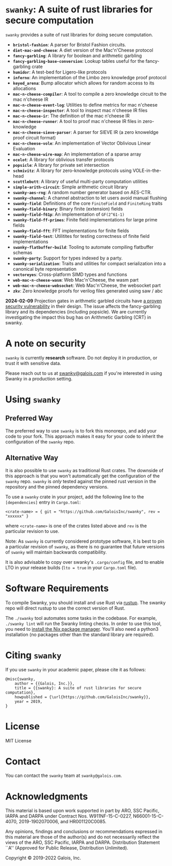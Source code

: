 # `swanky`: A suite of rust libraries for secure computation

`swanky` provides a suite of rust libraries for doing secure computation.

<!-- BEGIN THIS SECTION IS AUTOGENERATED BY ./swanky readme gen-crate-list -->
- **`bristol-fashion`**: A parser for Bristol Fashion circuits.
- **`diet-mac-and-cheese`**: A diet version of the Mac'n'Cheese protocol
- **`fancy-garbling`**: A library for boolean and arithmetic garbling
- **`fancy-garbling-base-conversion`**: Lookup tables useful for the fancy-garbling crate
- **`humidor`**: A test-bed for Ligero-like protocols
- **`inferno`**: An implementation of the Limbo zero knowledge proof protocol
- **`keyed_arena`**: Bump allocator which allows for random access to its allocations
- **`mac-n-cheese-compiler`**: A tool to compile a zero knowledge circuit to the mac n'cheese IR
- **`mac-n-cheese-event-log`**: Utilities to define metrics for mac n'cheese
- **`mac-n-cheese-inspector`**: A tool to inspect mac n'cheese IR files
- **`mac-n-cheese-ir`**: The definition of the mac n'cheese IR
- **`mac-n-cheese-runner`**: A tool to proof mac n'cheese IR files in zero-knowledge
- **`mac-n-cheese-sieve-parser`**: A parser for SIEVE IR (a zero knoweldge proof circuit format)
- **`mac-n-cheese-vole`**: An implementation of Vector Oblivious Linear Evaluation
- **`mac-n-cheese-wire-map`**: An implementation of a sparse array
- **`ocelot`**: A library for oblivious transfer protocols
- **`popsicle`**: A library for private set intersection
- **`schmivitz`**: A library for zero-knowledge protocols using VOLE-in-the-head
- **`scuttlebutt`**: A library of useful multi-party computation utilities
- **`simple-arith-circuit`**: Simple arithmetic circuit library
- **`swanky-aes-rng`**: A random number generator based on AES-CTR.
- **`swanky-channel`**: A channel abstraction to let users avoid manual flushing
- **`swanky-field`**: Definitions of the core `FiniteField` and `FiniteRing` traits
- **`swanky-field-binary`**: Binary finite (extension) fields
- **`swanky-field-f61p`**: An implementation of `GF(2^61-1)`
- **`swanky-field-ff-primes`**: Finite field implementations for large prime fields
- **`swanky-field-fft`**: FFT implementations for finite fields
- **`swanky-field-test`**: Utilitites for testing correctness of finite field implementations
- **`swanky-flatbuffer-build`**: Tooling to automate compiling flatbuffer schemas
- **`swanky-party`**: Support for types indexed by a party.
- **`swanky-serialization`**: Traits and utilities for compact serialization into a canonical byte representation
- **`vectoreyes`**: Cross-platform SIMD types and functions
- **`web-mac-n-cheese-wasm`**: Web Mac'n'Cheese, the wasm part
- **`web-mac-n-cheese-websocket`**: Web Mac'n'Cheese, the websocket part
- **`zkv`**: Zero knowledge proofs for verilog files generated using saw / abc
<!-- END THIS SECTION IS AUTOGENERATED BY ./swanky readme gen-crate-list -->


**2024-02-09** Projection gates in arithmetic garbled circuits have [a proven security vulnerability](https://github.com/defund/ctf/tree/master/dicectf-quals-2024/dicenet/solve) in their design. The issue affects the fancy-garbling library and its dependencies (including popsicle).
We are currently investigating the impact this bug has on Arithmetic Garbling (CRT) in swanky.

# A note on security

`swanky` is currently **research** software. Do not deploy it in production, or trust
it with sensitive data.

Please reach out to us at <swanky@galois.com> if you're interested in using Swanky in a production setting.

# Using `swanky`
## Preferred Way
The preferred way to use `swanky` is to fork this monorepo, and add your code
to your fork. This approach makes it easy for your code to inherit the
configuration of the `swanky` repo.

## Alternative Way
It is also possible to use `swanky` as traditional Rust crates. The downside of
this approach is that you won't automatically get the configuration of the
`swanky` repo. `swanky` is _only_ tested against the pinned rust version in the
repository and the pinned dependency versions.

To use a `swanky` crate in your project, add the following line to the
`[dependencies]` entry in `Cargo.toml`:
```
<crate-name> = { git = "https://github.com/GaloisInc/swanky", rev = "xxxxxx" }
```
where `<crate-name>` is one of the crates listed above and `rev` is the
particular revision to use.

Note: As `swanky` is currently considered prototype software, it is best to pin
a particular revision of `swanky`, as there is no guarantee that future versions
of `swanky` will maintain backwards compatibility.

It is also advisable to copy over swanky's `.cargo/config` file, and to enable
LTO in your release builds (`lto = true` in your `Cargo.toml` file).

# Software Requirements

To compile Swanky, you should install and use Rust via [rustup](https://rustup.rs/). The swanky repo will direct rustup to use the correct version of Rust.

The `./swanky` tool automates some tasks in the codebase. For example, `./swanky lint` will run the Swanky linting checks. In order to use this tool, you need to [install the Nix package manager](https://nixos.org/download). You'll also need a python3 installation (no packages other than the standard library are required).

# Citing `swanky`

If you use `swanky` in your academic paper, please cite it as follows:
```
@misc{swanky,
    author = {{Galois, Inc.}},
    title = {{swanky}: A suite of rust libraries for secure computation},
    howpublished = {\url{https://github.com/GaloisInc/swanky}},
    year = 2019,
}
```

# License

MIT License

# Contact

You can contact the `swanky` team at `swanky@galois.com`.

# Acknowledgments

This material is based upon work supported in part by ARO, SSC Pacific, IARPA
and DARPA under Contract Nos. W911NF-15-C-0227, N66001-15-C-4070,
2019-1902070006, and HR001120C0085.

Any opinions, findings and conclusions or recommendations expressed in this
material are those of the author(s) and do not necessarily reflect the views of
the ARO, SSC Pacific, IARPA and DARPA. Distribution Statement ``A'' (Approved
for Public Release, Distribution Unlimited).

Copyright © 2019-2022 Galois, Inc.
